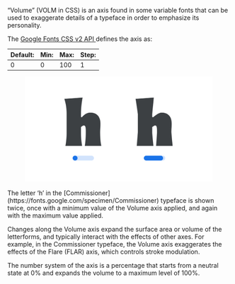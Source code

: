 “Volume” (VOLM in CSS) is an axis found in some variable fonts that can be used to exaggerate details of a typeface in order to emphasize its personality.

The [Google Fonts CSS v2 API ](https://developers.google.com/fonts/docs/css2) defines the axis as:

| Default: | Min: | Max: | Step: |
| --- | --- | --- | --- |
| 0 | 0 | 100 | 1 |

<figure>

![An image showing two type specimens, each with an axis slider underneath. The specimen on the left shows the effects of the axis’ lowest value. The specimen on the right shows the effects of the axis’ highest value.](images/thumbnail.svg)

</figure>

<figcaption>The letter ‘h’ in the [Commissioner](https://fonts.google.com/specimen/Commissioner) typeface is shown twice, once with a minimum value of the Volume axis applied, and again with the maximum value applied.</figcaption>

Changes along the Volume axis expand the surface area or volume of the letterforms, and typically interact with the effects of other axes. For example, in the Commissioner typeface, the Volume axis exaggerates the effects of the Flare (FLAR) axis, which controls stroke modulation.

The number system of the axis is a percentage that starts from a neutral state at 0% and expands the volume to a maximum level of 100%.